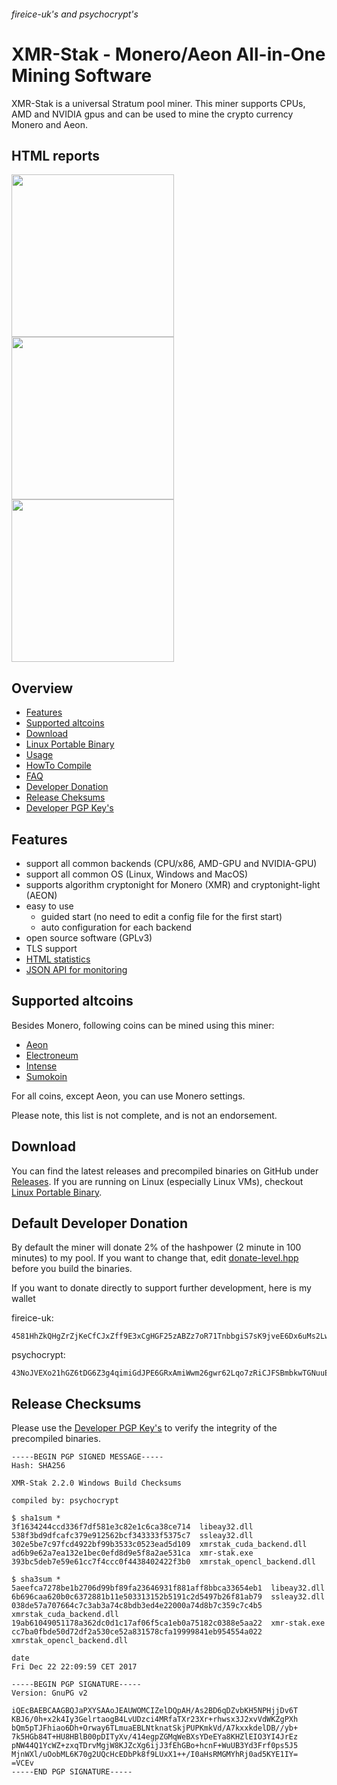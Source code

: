 ###### fireice-uk's and psychocrypt's
# XMR-Stak - Monero/Aeon All-in-One Mining Software

XMR-Stak is a universal Stratum pool miner. This miner supports CPUs, AMD and NVIDIA gpus and can be used to mine the crypto currency Monero and Aeon.

## HTML reports
<img src="https://gist.githubusercontent.com/fireice-uk/2da301131ac01695ff79539a27b81d68/raw/4c09cdeee86f94df2e9dd86b927e64aded6184f5/xmr-stak-cpu-hashrate.png" width="260"> <img src="https://gist.githubusercontent.com/fireice-uk/2da301131ac01695ff79539a27b81d68/raw/4c09cdeee86f94df2e9dd86b927e64aded6184f5/xmr-stak-cpu-results.png" width="260"> <img src="https://gist.githubusercontent.com/fireice-uk/2da301131ac01695ff79539a27b81d68/raw/4c09cdeee86f94df2e9dd86b927e64aded6184f5/xmr-stak-cpu-connection.png" width="260">

## Overview
* [Features](#features)
* [Supported altcoins](#supported-altcoins)
* [Download](#download)
* [Linux Portable Binary](doc/Linux_deployment.md)
* [Usage](doc/usage.md)
* [HowTo Compile](doc/compile.md)
* [FAQ](doc/FAQ.md)
* [Developer Donation](#default-developer-donation)
* [Release Cheksums](#release-checksums)
* [Developer PGP Key's](doc/pgp_keys.md)

## Features

- support all common backends (CPU/x86, AMD-GPU and NVIDIA-GPU)
- support all common OS (Linux, Windows and MacOS)
- supports algorithm cryptonight for Monero (XMR) and cryptonight-light (AEON)
- easy to use
  - guided start (no need to edit a config file for the first start)
  - auto configuration for each backend
- open source software (GPLv3)
- TLS support
- [HTML statistics](doc/usage.md#html-and-json-api-report-configuraton)
- [JSON API for monitoring](doc/usage.md#html-and-json-api-report-configuraton)

## Supported altcoins

Besides Monero, following coins can be mined using this miner:

- [Aeon](http://www.aeon.cash/)
- [Electroneum](https://electroneum.com)
- [Intense](https://intensecoin.com)
- [Sumokoin](https://www.sumokoin.org)

For all coins, except Aeon, you can use Monero settings.

Please note, this list is not complete, and is not an endorsement.

## Download

You can find the latest releases and precompiled binaries on GitHub under [Releases](https://github.com/fireice-uk/xmr-stak/releases).
If you are running on Linux (especially Linux VMs), checkout [Linux Portable Binary](doc/Linux_deployment.md).

## Default Developer Donation

By default the miner will donate 2% of the hashpower (2 minute in 100 minutes) to my pool. If you want to change that, edit [donate-level.hpp](xmrstak/donate-level.hpp) before you build the binaries.

If you want to donate directly to support further development, here is my wallet

fireice-uk:
```
4581HhZkQHgZrZjKeCfCJxZff9E3xCgHGF25zABZz7oR71TnbbgiS7sK9jveE6Dx6uMs2LwszDuvQJgRZQotdpHt1fTdDhk
```

psychocrypt:
```
43NoJVEXo21hGZ6tDG6Z3g4qimiGdJPE6GRxAmiWwm26gwr62Lqo7zRiCJFSBmbkwTGNuuES9ES5TgaVHceuYc4Y75txCTU
```

## Release Checksums

Please use the [Developer PGP Key's](doc/pgp_keys.md) to verify the integrity of the precompiled binaries.

```
-----BEGIN PGP SIGNED MESSAGE-----
Hash: SHA256

XMR-Stak 2.2.0 Windows Build Checksums

compiled by: psychocrypt

$ sha1sum *
3f1634244ccd336f7df581e3c82e1c6ca38ce714  libeay32.dll
538f3bd9dfcafc379e912562bcf343333f5375c7  ssleay32.dll
302e5be7c97fcd4922bf99b3533c0523ead5d109  xmrstak_cuda_backend.dll
ad6b9e62a7ea132e1bec0efd8d9e5f8a2ae531ca  xmr-stak.exe
393bc5deb7e59e61cc7f4ccc0f4438402422f3b0  xmrstak_opencl_backend.dll

$ sha3sum *
5aeefca7278be1b2706d99bf89fa23646931f881aff8bbca33654eb1  libeay32.dll
6b696caa620b0c6372881b11e503313152b5191c2d5497b26f81ab79  ssleay32.dll
038de57a707664c7c3ab3a74c8bdb3ed4e22000a74d8b7c359c7c4b5  xmrstak_cuda_backend.dll
19ab61049051178a362dc0d1c17af06f5ca1eb0a75182c0388e5aa22  xmr-stak.exe
cc7ba0fbde50d72df2a530ce52a831578cfa19999841eb954554a022  xmrstak_opencl_backend.dll

date
Fri Dec 22 22:09:59 CET 2017

-----BEGIN PGP SIGNATURE-----
Version: GnuPG v2

iQEcBAEBCAAGBQJaPXYSAAoJEAUWOMCIZelDQpAH/As2BD6qDZvbKH5NPHjjDv6T
KBJ6/0h+x2k4Iy3GelrtaogB4LvUDzci4MRfaTXr23Xr+rhwsx3J2xvVdWKZgPXh
bQm5pTJFhiao6Dh+Orway6TLmuaEBLNtknatSkjPUPKmkVd/A7kxxkdelDB//yb+
7k5HGb84T+HU8HBlB00pDITyXv/414egpZGMqWeBXsYDeEYa8KHZlEIO3YI4JrEz
pNW44Q1YcWZ+zxqTDrvMgjW8KJZcXg6ijJ3fEhGBo+hcnF+WuUB3Yd3Frf0ps5J5
MjnWXl/uOobML6K70g2UQcHcEDbPk8f9LUxX1++/I0aHsRMGMYhRj0ad5KYE1IY=
=VCEv
-----END PGP SIGNATURE-----
```

